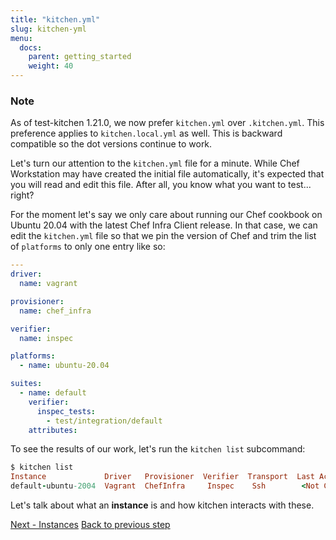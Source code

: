 ```yaml
---
title: "kitchen.yml"
slug: kitchen-yml
menu:
  docs:
    parent: getting_started
    weight: 40
---
```


<div class="callout">
<h3 class="callout--title">Note</h3>
As of test-kitchen 1.21.0, we now prefer <code>kitchen.yml</code> over <code>.kitchen.yml</code>. This preference applies to <code>kitchen.local.yml</code> as well. This is backward compatible so the dot versions continue to work.
</div>

Let's turn our attention to the `kitchen.yml` file for a minute. While Chef Workstation may have created the initial file automatically, it's expected that you will read and edit this file. After all, you know what you want to test... right?

For the moment let's say we only care about running our Chef cookbook on Ubuntu 20.04 with the latest Chef Infra Client release. In that case, we can edit the `kitchen.yml` file so that we pin the version of Chef and trim the list of `platforms` to only one entry like so:

```yaml
---
driver:
  name: vagrant

provisioner:
  name: chef_infra

verifier:
  name: inspec

platforms:
  - name: ubuntu-20.04

suites:
  - name: default
    verifier:
      inspec_tests:
        - test/integration/default
    attributes:
```

To see the results of our work, let's run the `kitchen list` subcommand:

```ruby
$ kitchen list
Instance             Driver   Provisioner  Verifier  Transport  Last Action    Last Error
default-ubuntu-2004  Vagrant  ChefInfra     Inspec    Ssh        <Not Created>  <None>
```

Let's talk about what an **instance** is and how kitchen interacts with these.

<div class="sidebar--footer">
<a class="button primary-cta" href="/docs/getting-started/instances">Next - Instances</a>
<a class="sidebar--footer--back" href="/docs/getting-started/creating-cookbook">Back to previous step</a>
</div>
